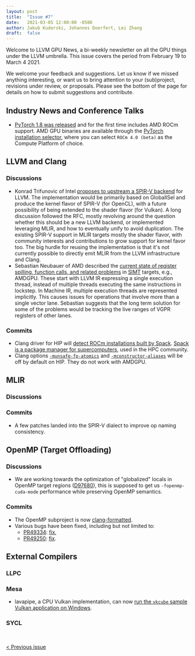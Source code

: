 ```yaml
---
layout: post
title:  "Issue #7"
date:   2021-03-05 12:00:00 -0500
author: Jakub Kuderski, Johannes Doerfert, Lei Zhang
draft:  false
---
```


Welcome to LLVM GPU News, a bi-weekly newsletter on all the GPU things under the LLVM umbrella.
This issue covers the period from February 19 to March 4 2021.

We welcome your feedback and suggestions. Let us know if we missed anything interesting, or want us to bring attention to your (sub)project, revisions under review, or proposals. Please see the bottom of the page for details on how to submit suggestions and contribute.


## Industry News and Conference Talks

*  [PyTorch 1.8 was released](https://pytorch.org/blog/pytorch-1.8-released/) and for the first time includes AMD ROCm support. AMD GPU binaries are available through the [PyTorch installation selector](https://pytorch.org/get-started/locally/), where you can select `ROCm 4.0 (beta)` as the Compute Platform of choice.

##  LLVM and Clang

### Discussions

*  Konrad Trifunovic of Intel [proposes to upstream a SPIR-V backend](https://lists.llvm.org/pipermail/llvm-dev/2021-March/148905.html) for LLVM. The implementation would be primarily based on GlobalISel and produce the kernel flavor of SPIR-V (for OpenCL), with a future possibility of being extended to the shader flavor (for Vulkan). A long discussion followed the RFC, mostly revolving around the question whether this should be a new LLVM backend, or implemented leveraging MLIR, and how to eventually unify to avoid duplication. The existing SPIR-V support in MLIR targets mostly the shader flavor, with community interests and contributions to grow support for kernel favor too. The big hurdle for reusing the implementation is that it's not currently possible to directly emit MLIR from the LLVM infrastructure and Clang.
*  Sebastian Neubauer of AMD described the [current state of register spilling, function calls, and related problems](https://llvm.discourse.group/t/the-current-state-of-spilling-function-calls-and-related-problems/2863) in [SIMT](https://en.wikipedia.org/wiki/Single_instruction,_multiple_threads) targets, e.g., AMDGPU. These start with LLVM IR expressing a single execution thread, instead of multiple threads executing the same instructions in lockstep. In Machine IR, multiple execution threads are represented implicitly. This causes issues for operations that involve more than a single vector lane. Sebastian suggests that the long term solution for some of the problems would be tracking the live ranges of VGPR registers of other lanes.

### Commits

*  Clang driver for HIP will [detect ROCm installations built by Spack](https://reviews.llvm.org/D97340). [Spack is a package manager for supercomputers](https://spack.io/), used in the HPC community.
*  Clang options [`-munsafe-fp-atomics`](https://reviews.llvm.org/D97967) and [`-mconstructor-aliases`](https://reviews.llvm.org/D97959) will be off by default on HIP. They do not work with AMDGPU.


## MLIR

### Discussions

### Commits

*  A few patches landed into the SPIR-V dialect to improve op naming consistency.


## OpenMP (Target Offloading)

### Discussions
 
*  We are working towards the optimization of "globalized" locals in OpenMP target regions ([D97680](https://reviews.llvm.org/D97680)), this is supposed to get us `-fopenmp-cuda-mode` performance while preserving OpenMP semantics.

### Commits

*  The OpenMP subproject is now [clang-formatted](https://reviews.llvm.org/D97088).
*  Various bugs have been fixed, including but not limited to: 
   *  [PR49334](https://llvm.org/PR49334): [fix](https://reviews.llvm.org/D97329),
   *  [PR49250](https://llvm.org/PR49250): [fix](https://reviews.llvm.org/D97012).


## External Compilers

### LLPC

### Mesa

*  lavapipe, a CPU Vulkan implementation, can now [run the `vkcube` sample Vulkan application on Windows](https://gitlab.freedesktop.org/mesa/mesa/-/merge_requests/7208#note_808941).

### SYCL

<br/>
<p style="text-align:left;">
    <a href="{% post_url 2021-02-19-issue-6 %}"> < Previous issue</a>
    <span style="float:right;">
        <!--<a href="{% post_url 2021-03-19-issue-8 %}"> Next issue > </a>-->
    </span>
</p>
